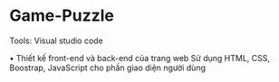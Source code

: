 # Game-Puzzle

Tools: Visual studio code

• Thiết kế front-end và back-end của trang web Sử dụng HTML, CSS,
Boostrap, JavaScript cho phần giao diện người dùng
